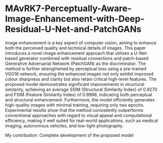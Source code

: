 # MAvRK7-Perceptually-Aware-Image-Enhancement-with-Deep-Residual-U-Net-and-PatchGANs

Image enhancement is a key aspect of computer vision, aiming to enhance both the perceived quality and technical details of images. This paper introduces a novel image enhancement approach that utilises a U-Net-based generator combined with residual connections and patch-based Generative Adversarial Network (PatchGAN) as the discriminator. The method is further strengthened by perceptual loss using a pre-trained VGG16 network, ensuring the enhanced images not only exhibit improved colour sharpness and clarity but also retain critical high-level features. The proposed model demonstrates significant improvements in structural similarity, achieving an average SSIM (Structural Similarity Index) of 0.9270 and FSIM (Feature Similarity Index) of 0.9998, indicating both perceptual and structural enhancement. Furthermore, the model efficiently generates high-quality images with minimal training, requiring only two epochs. Experimental results show that the method consistently outperforms conventional approaches with regard to visual appeal and computational efficiency, making it well suited for real-world applications, such as medical imaging, autonomous vehicles, and low-light photography.

My contribution: Complete development of the proposed model
